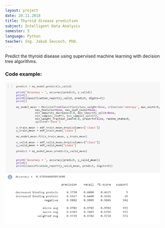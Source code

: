 ```yaml
---
layout: project
date: 20.11.2018
title: Thyroid disease prediction
subject: Intelligent Data Analysis
semester: 5
language: Python
teacher: Ing. Jakub Ševcech, PhD.
---
```

<div class="task">
    Predict the thyroid disease using supervised machine learning with decision tree algorithms.
</div>

<h3>Code example:</h3>
<img src="/images/prediction.png" alt="Python code example">